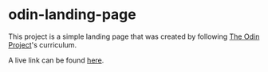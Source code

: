 # odin-landing-page
This project is a simple landing page that was created by following [The Odin Project](https://www.theodinproject.com/)'s curriculum.

A live link can be found [here](https://azlo-aj.github.io/odin-landing-page/).

